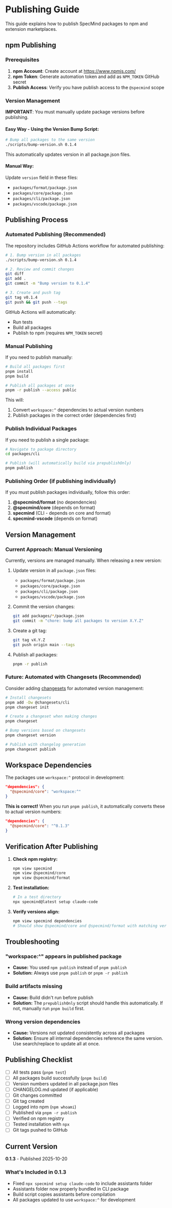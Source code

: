 # Publishing Guide

This guide explains how to publish SpecMind packages to npm and extension marketplaces.

## npm Publishing

### Prerequisites

1. **npm Account**: Create account at https://www.npmjs.com/
2. **npm Token**: Generate automation token and add as `NPM_TOKEN` GitHub secret
3. **Publish Access**: Verify you have publish access to the `@specmind` scope

### Version Management

**IMPORTANT**: You must manually update package versions before publishing.

#### Easy Way - Using the Version Bump Script:

```bash
# Bump all packages to the same version
./scripts/bump-version.sh 0.1.4
```

This automatically updates version in all package.json files.

#### Manual Way:

Update `version` field in these files:
- `packages/format/package.json`
- `packages/core/package.json`
- `packages/cli/package.json`
- `packages/vscode/package.json`

## Publishing Process

### Automated Publishing (Recommended)

The repository includes GitHub Actions workflow for automated publishing:

```bash
# 1. Bump version in all packages
./scripts/bump-version.sh 0.1.4

# 2. Review and commit changes
git diff
git add .
git commit -m "Bump version to 0.1.4"

# 3. Create and push tag
git tag v0.1.4
git push && git push --tags
```

GitHub Actions will automatically:
- Run tests
- Build all packages
- Publish to npm (requires `NPM_TOKEN` secret)

### Manual Publishing

If you need to publish manually:

```bash
# Build all packages first
pnpm install
pnpm build

# Publish all packages at once
pnpm -r publish --access public
```

This will:
1. Convert `workspace:^` dependencies to actual version numbers
2. Publish packages in the correct order (dependencies first)

### Publish Individual Packages

If you need to publish a single package:

```bash
# Navigate to package directory
cd packages/cli

# Publish (will automatically build via prepublishOnly)
pnpm publish
```

### Publishing Order (if publishing individually)

If you must publish packages individually, follow this order:

1. **@specmind/format** (no dependencies)
2. **@specmind/core** (depends on format)
3. **specmind** (CLI - depends on core and format)
4. **specmind-vscode** (depends on format)

## Version Management

### Current Approach: Manual Versioning

Currently, versions are managed manually. When releasing a new version:

1. Update version in all `package.json` files:
   - `packages/format/package.json`
   - `packages/core/package.json`
   - `packages/cli/package.json`
   - `packages/vscode/package.json`

2. Commit the version changes:
   ```bash
   git add packages/*/package.json
   git commit -m "chore: bump all packages to version X.Y.Z"
   ```

3. Create a git tag:
   ```bash
   git tag vX.Y.Z
   git push origin main --tags
   ```

4. Publish all packages:
   ```bash
   pnpm -r publish
   ```

### Future: Automated with Changesets (Recommended)

Consider adding [changesets](https://github.com/changesets/changesets) for automated version management:

```bash
# Install changesets
pnpm add -Dw @changesets/cli
pnpm changeset init

# Create a changeset when making changes
pnpm changeset

# Bump versions based on changesets
pnpm changeset version

# Publish with changelog generation
pnpm changeset publish
```

## Workspace Dependencies

The packages use `workspace:^` protocol in development:

```json
"dependencies": {
  "@specmind/core": "workspace:^"
}
```

**This is correct!** When you run `pnpm publish`, it automatically converts these to actual version numbers:

```json
"dependencies": {
  "@specmind/core": "^0.1.3"
}
```

## Verification After Publishing

1. **Check npm registry:**
   ```bash
   npm view specmind
   npm view @specmind/core
   npm view @specmind/format
   ```

2. **Test installation:**
   ```bash
   # In a test directory
   npx specmind@latest setup claude-code
   ```

3. **Verify versions align:**
   ```bash
   npm view specmind dependencies
   # Should show @specmind/core and @specmind/format with matching versions
   ```

## Troubleshooting

### "workspace:^" appears in published package

- **Cause:** You used `npm publish` instead of `pnpm publish`
- **Solution:** Always use `pnpm publish` or `pnpm -r publish`

### Build artifacts missing

- **Cause:** Build didn't run before publish
- **Solution:** The `prepublishOnly` script should handle this automatically. If not, manually run `pnpm build` first.

### Wrong version dependencies

- **Cause:** Versions not updated consistently across all packages
- **Solution:** Ensure all internal dependencies reference the same version. Use search/replace to update all at once.

## Publishing Checklist

- [ ] All tests pass (`pnpm test`)
- [ ] All packages build successfully (`pnpm build`)
- [ ] Version numbers updated in all package.json files
- [ ] CHANGELOG.md updated (if applicable)
- [ ] Git changes committed
- [ ] Git tag created
- [ ] Logged into npm (`npm whoami`)
- [ ] Published via `pnpm -r publish`
- [ ] Verified on npm registry
- [ ] Tested installation with `npx`
- [ ] Git tags pushed to GitHub

## Current Version

**0.1.3** - Published 2025-10-20

### What's Included in 0.1.3

- Fixed `npx specmind setup claude-code` to include assistants folder
- Assistants folder now properly bundled in CLI package
- Build script copies assistants before compilation
- All packages updated to use `workspace:^` for development
